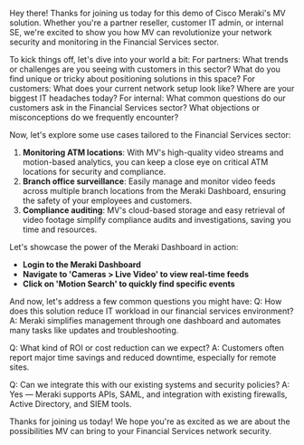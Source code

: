 Hey there! Thanks for joining us today for this demo of Cisco Meraki's MV solution. Whether you're a partner reseller, customer IT admin, or internal SE, we're excited to show you how MV can revolutionize your network security and monitoring in the Financial Services sector.

To kick things off, let's dive into your world a bit:
For partners: What trends or challenges are you seeing with customers in this sector? What do you find unique or tricky about positioning solutions in this space?
For customers: What does your current network setup look like? Where are your biggest IT headaches today?
For internal: What common questions do our customers ask in the Financial Services sector? What objections or misconceptions do we frequently encounter?

Now, let's explore some use cases tailored to the Financial Services sector:
1. **Monitoring ATM locations**: With MV's high-quality video streams and motion-based analytics, you can keep a close eye on critical ATM locations for security and compliance.
2. **Branch office surveillance**: Easily manage and monitor video feeds across multiple branch locations from the Meraki Dashboard, ensuring the safety of your employees and customers.
3. **Compliance auditing**: MV's cloud-based storage and easy retrieval of video footage simplify compliance audits and investigations, saving you time and resources.

Let's showcase the power of the Meraki Dashboard in action:
- **Login to the Meraki Dashboard**
- **Navigate to 'Cameras > Live Video' to view real-time feeds**
- **Click on 'Motion Search' to quickly find specific events**

And now, let's address a few common questions you might have:
Q: How does this solution reduce IT workload in our financial services environment?
A: Meraki simplifies management through one dashboard and automates many tasks like updates and troubleshooting.

Q: What kind of ROI or cost reduction can we expect?
A: Customers often report major time savings and reduced downtime, especially for remote sites.

Q: Can we integrate this with our existing systems and security policies?
A: Yes — Meraki supports APIs, SAML, and integration with existing firewalls, Active Directory, and SIEM tools.

Thanks for joining us today! We hope you're as excited as we are about the possibilities MV can bring to your Financial Services network security.